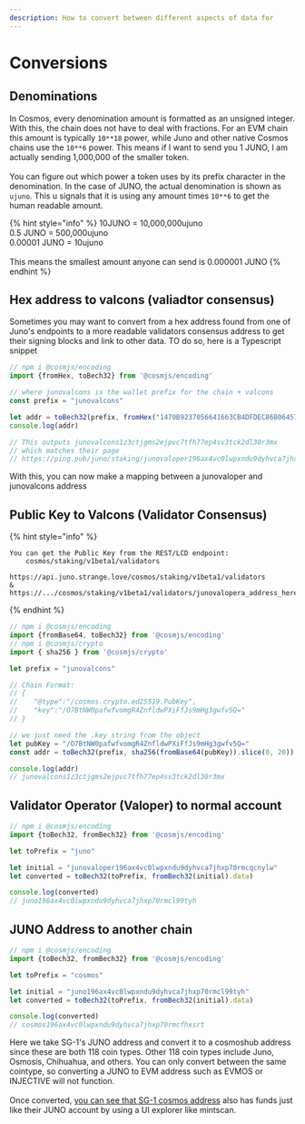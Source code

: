 ```yaml
---
description: How to convert between different aspects of data for
---
```


# Conversions

## Denominations

In Cosmos, every denomination amount is formatted as an unsigned integer. With this, the chain does not have to deal with fractions. For an EVM chain this amount is typically `10**18` power, while Juno and other native Cosmos chains use the `10**6` power. This means if I want to send you 1 JUNO, I am actually sending 1,000,000 of the smaller token.\
\
You can figure out which power a token uses by its prefix character in the denomination. In the case of JUNO, the actual denomination is shown as `ujuno`. This u signals that it is using any amount times `10**6` to get the human readable amount.

{% hint style="info" %}
10JUNO = 10,000,000ujuno\
0.5 JUNO = 500,000ujuno\
0.00001 JUNO = 10ujuno\
\
This means the smallest amount anyone can send is 0.000001 JUNO
{% endhint %}

## Hex address to valcons (valiadtor consensus)

Sometimes you may want to convert from a hex address found from one of Juno's endpoints to a more readable validators consensus address to get their signing blocks and link to other data. TO do so, here is a Typescript snippet

```typescript
// npm i @cosmjs/encoding
import {fromHex, toBech32} from '@cosmjs/encoding'

// where junovalcons is the wallet prefix for the chain + valcons
const prefix = "junovalcons"

let addr = toBech32(prefix, fromHex("1470B9237056641663CB4DFDEC86B064578B29BF"))
console.log(addr)

// This outputs junovalcons1z3ctjgms2ejpvc7tfh77ep4sv3tck2dl30r3mx 
// which matches their page
// https://ping.pub/juno/staking/junovaloper196ax4vc0lwpxndu9dyhvca7jhxp70rmcqcnylw
```

With this, you can now make a mapping between a junovaloper and junovalcons address

## Public Key to Valcons (Validator Consensus)

{% hint style="info" %}
```
You can get the Public Key from the REST/LCD endpoint:
    cosmos/staking/v1beta1/validators

https://api.juno.strange.love/cosmos/staking/v1beta1/validators
&
https://.../cosmos/staking/v1beta1/validators/junovalopera_address_here
```
{% endhint %}

```typescript
// npm i @cosmjs/encoding
import {fromBase64, toBech32} from '@cosmjs/encoding'
// npm i @cosmjs/crypto
import { sha256 } from '@cosmjs/crypto'

let prefix = "junovalcons"

// Chain Format: 
// {
//    "@type":"/cosmos.crypto.ed25519.PubKey",
//    "key":"/O7BtNW0pafwfvomgR4ZnfldwPXiFfJs9mHg3gwfv5Q="
// }

// we just need the .key string from the object
let pubKey = "/O7BtNW0pafwfvomgR4ZnfldwPXiFfJs9mHg3gwfv5Q="
const addr = toBech32(prefix, sha256(fromBase64(pubKey)).slice(0, 20))

console.log(addr)
// junovalcons1z3ctjgms2ejpvc7tfh77ep4sv3tck2dl30r3mx
```

## Validator Operator (Valoper) to normal account

```typescript
// npm i @cosmjs/encoding
import {toBech32, fromBech32} from '@cosmjs/encoding'

let toPrefix = "juno"

let initial = "junovaloper196ax4vc0lwpxndu9dyhvca7jhxp70rmcqcnylw"
let converted = toBech32(toPrefix, fromBech32(initial).data)

console.log(converted)
// juno196ax4vc0lwpxndu9dyhvca7jhxp70rmcl99tyh
```

## JUNO Address to another chain

```typescript
// npm i @cosmjs/encoding
import {toBech32, fromBech32} from '@cosmjs/encoding'

let toPrefix = "cosmos"

let initial = "juno196ax4vc0lwpxndu9dyhvca7jhxp70rmcl99tyh"
let converted = toBech32(toPrefix, fromBech32(initial).data)

console.log(converted)
// cosmos196ax4vc0lwpxndu9dyhvca7jhxp70rmcfhxsrt
```

Here we take SG-1's JUNO address and convert it to a cosmoshub address since these are both 118 coin types. Other 118 coin types include Juno, Osmosis, Chihuahua, and others. You can only convert between the same cointype, so converting a JUNO to EVM address such as EVMOS or INJECTIVE will not function.\
\
Once converted, [you can see that SG-1 cosmos address](https://www.mintscan.io/cosmos/account/cosmos196ax4vc0lwpxndu9dyhvca7jhxp70rmcfhxsrt) also has funds just like their JUNO account by using a UI explorer like mintscan.

